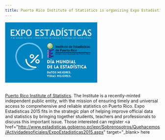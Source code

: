 ```yaml
---
title: Puerto Rico Institute of Statistics is organizing Expo Estadisticas 2015 in observance of the World Statistics Day 2015!
---
```


<img src="/images/PuertoRico_statistics_day_2015_poster.png" alt="Puerto Rico Statistics Day poster" style="width:300px"><br><br>

<a href= "http://www.estadisticas.gobierno.pr/iepr/Inicio.aspx" target="_blank" >Puerto Rico Institute of Statistics</a>. The Institute is a recently-minted independent public entity, with the mission of ensuring timely and universal access to comprehensive and reliable statistics on Puerto Rico. Expo Estadisticas 2015 fits in the strategic plan of helping improve official data and statistics by bringing together students, teachers and professionals to discuss this important issue. Those interested can register <a href="http://www.estadisticas.gobierno.pr/iepr/Sobrenosotros/Quehacemos/Actividadesoficiales/ExpoEstadisticas2015.aspx" target="_blank> here </a>
